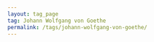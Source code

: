 ```yaml
---
layout: tag_page
tag: Johann Wolfgang von Goethe
permalink: /tags/johann-wolfgang-von-goethe/
---
```

